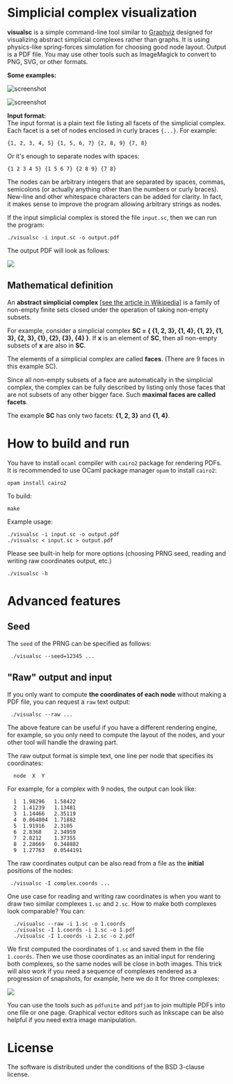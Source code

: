 
# Simplicial complex visualization

**visualsc** is a simple command-line tool similar to [Graphviz](http://graphviz.org/) designed for visualizing 
abstract simplicial complexes rather than graphs. It is using physics-like spring-forces simulation for choosing good node layout. 
Output is a PDF file. You may use other tools such as ImageMagick to convert to PNG, SVG, or other formats.

**Some examples:**

![screenshot](http://i.imgur.com/WRx6JVB.png)

![screenshot](http://i.imgur.com/05iR0Fm.png)

**Input format:**   
The input format is a plain text file listing all facets of the simplicial complex. 
Each facet is a set of nodes enclosed in curly braces `{...}`. For example:
		
	{1, 2, 3, 4, 5} {1, 5, 6, 7} {2, 8, 9} {7, 8}
	
  Or it's enough to separate nodes with spaces:
  
	{1 2 3 4 5} {1 5 6 7} {2 8 9} {7 8}

The nodes can be arbitrary integers that are separated by spaces, commas, semicolons
(or actually anything other than the numbers or curly braces).
New-line and other whitespace characters can be added for clarity. 
In fact, it makes sense to improve the program allowing arbitrary strings as nodes. 

If the input simplicial complex is stored the file `input.sc`, then we can run the program:

	./visualsc -i input.sc -o output.pdf

The output PDF will look as follows:

 ![](http://i.imgur.com/qN8Ct65.png) 

## Mathematical definition
An **abstract simplicial complex** \[[see the article in Wikipedia](https://en.wikipedia.org/wiki/Abstract_simplicial_complex)\]
is a family of non-empty finite sets closed under the operation of taking non-empty subsets.

For example, consider a simplicial complex **SC = { {1, 2, 3}, {1, 4}, {1, 2}, {1, 3}, {2, 3}, {1}, {2}, {3}, {4} }**. If **x** is an element of **SC**, then all non-empty subsets of **x** are also in **SC**. 

The elements of a simplicial complex are called **faces**. (There are 9 faces in this example SC). 

Since all non-empty subsets of a face are automatically in the simplicial complex, the complex can be fully described by listing only those faces that are not subsets of any other bigger face. Such **maximal faces are called facets**.

The example **SC** has only two facets: **{1, 2, 3}** and **{1, 4}**.


# How to build and run

You have to install `ocaml` compiler with `cairo2` package for rendering PDFs. It is recommended to use OCaml package manager `opam` to install `cairo2`:
  
	opam install cairo2

To build:

	make

Example usage:

	./visualsc -i input.sc -o output.pdf
	./visualsc < input.sc > output.pdf

Please see built-in help for more options (choosing PRNG seed, reading and writing raw coordinates output, etc.) 

	./visualsc -h 

# Advanced features

## Seed

The `seed` of the PRNG can be specified as follows:

	 ./visualsc --seed=12345 ...
     
## "Raw" output and input

If you only want to compute **the coordinates of each node** without making a PDF file,
you can request a `raw` text output:

	 ./visualsc --raw ...

The above feature can be useful if you have a different rendering engine, for example,
so you only need to compute the layout of the nodes, and your other tool will handle the drawing part.

The raw output format is simple text, one line per node that specifies its coordinates:

      node  X  Y
      
For example, for a complex with 9 nodes, the output can look like:

      1  1.98296   1.58422
      2  1.41239   1.13481
      3  1.14466   2.35119
      4  0.864804  1.71882
      5  1.91916   2.3105
      6  2.8368    2.34959
      7  2.8212    1.37355
      8  2.28669   0.348882
      9  1.27763   0.0544191

The raw coordinates output can be also read from a file as the **initial** positions of the nodes:

	 ./visualsc -I complex.coords ...

One use case for reading and writing raw coordinates is when you want to draw two similar complexes `1.sc` and `2.sc`.
How to make both complexes look comparable? You can:

      ./visualsc --raw -i 1.sc -o 1.coords
      ./visualsc -I 1.coords -i 1.sc -o 1.pdf
      ./visualsc -I 1.coords -i 2.sc -o 2.pdf

We first computed the coordinates of `1.sc` and saved them in the file `1.coords`.
Then we use those coordinates as an initial input for rendering both complexes, so the same nodes will be close in both images.
This trick will also work if you need a sequence of complexes rendered as a progression of snapshots, for example, here we do it for three complexes:

![](http://i.imgur.com/BDX7YlW.png)

You can use the tools such as `pdfunite` and `pdfjam` to join multiple PDFs into one file or one page. 
Graphical vector editors such as Inkscape can be also helpful if you need extra image manipulation.

# License

The software is distributed under the conditions of the BSD 3-clause license.

